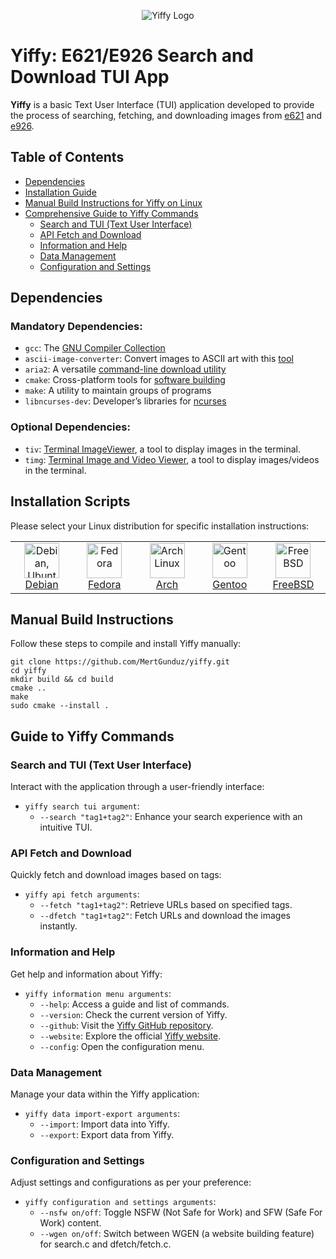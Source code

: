 <div align="center">

![Yiffy Logo](https://github.com/MertGunduz/yiffy/assets/65850970/148fe232-6989-4c8f-b081-6c31126fa4b9)

</div>

# Yiffy: E621/E926 Search and Download TUI App

**Yiffy** is a basic Text User Interface (TUI) application developed to provide the process of searching, fetching, and downloading images from [e621](https://e621.net/) and [e926](https://e926.net/).

## Table of Contents
- [Dependencies](#dependencies)
- [Installation Guide](#installation-guide)
- [Manual Build Instructions for Yiffy on Linux](#manual-build-instructions-for-yiffy-on-linux)
- [Comprehensive Guide to Yiffy Commands](#comprehensive-guide-to-yiffy-commands)
  - [Search and TUI (Text User Interface)](#search-and-tui-text-user-interface)
  - [API Fetch and Download](#api-fetch-and-download)
  - [Information and Help](#information-and-help)
  - [Data Management](#data-management)
  - [Configuration and Settings](#configuration-and-settings)

## Dependencies

### Mandatory Dependencies:
- `gcc`: The [GNU Compiler Collection](https://gcc.gnu.org/)
- `ascii-image-converter`: Convert images to ASCII art with this [tool](https://github.com/TheZoraiz/ascii-image-converter)
- `aria2`: A versatile [command-line download utility](https://aria2.github.io/)
- `cmake`: Cross-platform tools for [software building](https://cmake.org/)
- `make`: A utility to maintain groups of programs
- `libncurses-dev`: Developer’s libraries for [ncurses](https://invisible-island.net/ncurses/ncurses.html)

### Optional Dependencies:
- `tiv`: [Terminal ImageViewer](https://github.com/stefanhaustein/TerminalImageViewer), a tool to display images in the terminal.
- `timg`: [Terminal Image and Video Viewer](https://github.com/hzeller/timg), a tool to display images/videos in the terminal.

## Installation Scripts

Please select your Linux distribution for specific installation instructions:

<table>
  <tr>
    <td align="center" width="96">
        <img src="https://github.com/MertGunduz/yiffy/assets/65850970/140887f1-3ae3-4f96-a039-fa98f8a231de" width="56" height="56" alt="Debian, Ubuntu">
        <br><a href="install/debian.sh">Debian</a>
    </td>
    <td align="center" width="96">
        <img src="https://github.com/MertGunduz/yiffy/assets/65850970/20f4135f-422f-471f-a825-491c603e03b5" width="56" height="56" alt="Fedora">
        <br><a href="install/fedora.sh">Fedora</a>
    </td>
    <td align="center" width="96">
        <img src="https://github.com/MertGunduz/yiffy/assets/65850970/7feb9dd9-7190-48ca-8cbd-2acd5160bc23" width="56" height="56" alt="Arch Linux">
        <br><a href="install/arch.sh">Arch</a>
    </td>
    <td align="center" width="96">
        <img src="https://github.com/MertGunduz/yiffy/assets/65850970/8ef75ca9-b821-4918-94f3-5ac95465e2bd" width="56" height="56" alt="Gentoo">
        <br><a href="install/gentoo.sh">Gentoo</a>
    </td>
    <td align="center" width="96">
        <img src="https://github.com/MertGunduz/yiffy/assets/65850970/66dea202-b543-48b7-9d7e-9d4dda909060" width="56" height="56" alt="FreeBSD">
       <br><a href="install/bsd.sh">FreeBSD</a>
    </td>
  </tr>
</table>


## Manual Build Instructions

Follow these steps to compile and install Yiffy manually:

```text
git clone https://github.com/MertGunduz/yiffy.git
cd yiffy
mkdir build && cd build
cmake ..
make
sudo cmake --install .
```

## Guide to Yiffy Commands

### Search and TUI (Text User Interface)
Interact with the application through a user-friendly interface:
- `yiffy search tui argument`: 
  - `--search "tag1+tag2"`: Enhance your search experience with an intuitive TUI.

### API Fetch and Download
Quickly fetch and download images based on tags:
- `yiffy api fetch arguments`: 
  - `--fetch "tag1+tag2"`: Retrieve URLs based on specified tags.
  - `--dfetch "tag1+tag2"`: Fetch URLs and download the images instantly.

### Information and Help
Get help and information about Yiffy:
- `yiffy information menu arguments`: 
  - `--help`: Access a guide and list of commands.
  - `--version`: Check the current version of Yiffy.
  - `--github`: Visit the [Yiffy GitHub repository](https://github.com/MertGunduz/yiffy).
  - `--website`: Explore the official [Yiffy website](https://yiffy-cli.com/).
  - `--config`: Open the configuration menu.

### Data Management
Manage your data within the Yiffy application:
- `yiffy data import-export arguments`: 
  - `--import`: Import data into Yiffy.
  - `--export`: Export data from Yiffy.

### Configuration and Settings
Adjust settings and configurations as per your preference:
- `yiffy configuration and settings arguments`: 
  - `--nsfw on/off`: Toggle NSFW (Not Safe for Work) and SFW (Safe For Work) content.
  - `--wgen on/off`: Switch between WGEN (a website building feature) for search.c and dfetch/fetch.c.
